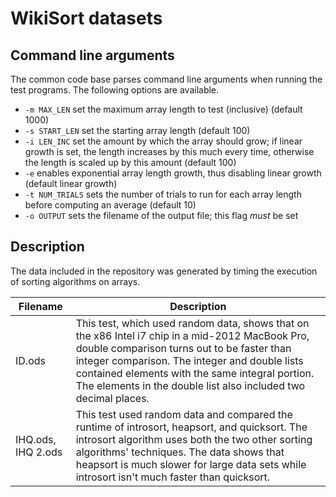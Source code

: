 # WikiSort datasets

## Command line arguments

The common code base parses command line arguments when running the test programs. The following options are available.

- `-m MAX_LEN` set the maximum array length to test (inclusive) (default 1000)
- `-s START_LEN` set the starting array length (default 100)
- `-i LEN_INC` set the amount by which the array should grow; if linear growth is set, the length increases by this much every time, otherwise the length is scaled up by this amount (default 100)
- `-e` enables exponential array length growth, thus disabling linear growth (default linear growth)
- `-t NUM_TRIALS` sets the number of trials to run for each array length before computing an average (default 10)
- `-o OUTPUT` sets the filename of the output file; this flag *must* be set

## Description

The data included in the repository was generated by timing the execution of sorting algorithms on arrays.

| Filename | Description |
| --- | --- |
| ID.ods |  This test, which used random data, shows that on the x86 Intel i7 chip in a mid-2012 MacBook Pro, double comparison turns out to be faster than integer comparison. The integer and double lists contained elements with the same integral portion. The elements in the double list also included two decimal places. |
| IHQ.ods, IHQ 2.ods | This test used random data and compared the runtime of introsort, heapsort, and quicksort. The introsort algorithm uses both the two other sorting algorithms' techniques. The data shows that heapsort is much slower for large data sets while introsort isn't much faster than quicksort. |
